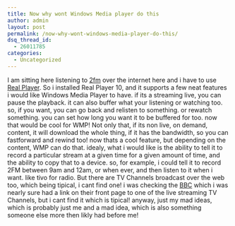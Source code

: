 ```yaml
---
title: Now why wont Windows Media player do this
author: admin
layout: post
permalink: /now-why-wont-windows-media-player-do-this/
dsq_thread_id:
  - 26011785
categories:
  - Uncategorized
---
```

I am sitting here listening to [2fm][1] over the internet here and i have to use [Real Player][2]. So i installed Real Player 10, and it supports a few neat features i would like Windows Media Player to have. if its a streaming live, you can pause the playback. it can also buffer what your listening or watching too. so, if you want, you can go back and relisten to something. or rewatch something. you can set how long you want it to be buffered for too. now that would be cool for WMP! Not only that, if its non live, on demand, content, it will download the whole thing, if it has the bandwidth, so you can fastforward and rewind too! now thats a cool feature, but depending on the content, WMP can do that. idealy, what i would like is the ability to tell it to record a particular stream at a given time for a given amount of time, and the ability to copy that to a device. so, for example, i could tell it to record 2FM between 9am and 12am, or when ever, and then listen to it when i want. like tivo for radio. But there are TV Channels broadcast over the web too, which being tipical, i cant find one! i was checking the [BBC][3] which i was nearly sure had a link on their front page to one of the live streaming TV Channels, but i cant find it which is tipical! anyway, just my mad ideas, which is probably just me and a mad idea, which is also something someone else more then likly had before me!

 [1]: http://www.2fm.ie
 [2]: http://www.real.com
 [3]: http://www.bbc.co.uk